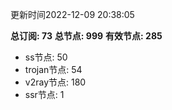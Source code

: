 更新时间2022-12-09 20:38:05

**总订阅: 73**
**总节点: 999**
**有效节点: 285**
- ss节点: 50
- trojan节点: 54
- v2ray节点: 180
- ssr节点: 1
